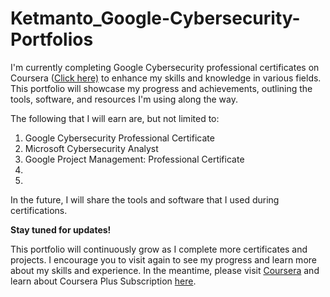 # Ketmanto_Google-Cybersecurity-Portfolios

I'm currently completing Google Cybersecurity professional certificates on Coursera ([Click here)]([https://www.coursera.org/](https://www.coursera.org/professional-certificates/google-cybersecurity)) to enhance my skills and knowledge in various fields. This portfolio will showcase my progress and achievements, outlining the tools, software, and resources I'm using along the way. 

The following that I will earn are, but not limited to:
1. Google Cybersecurity Professional Certificate
2. Microsoft Cybersecurity Analyst
3. Google Project Management: Professional Certificate
4. 
5. 

In the future, I will share the tools and software that I used during certifications. 

**Stay tuned for updates!**

This portfolio will continuously grow as I complete more certificates and projects. I encourage you to visit again to see my progress and learn more about my skills and experience.
In the meantime, please visit [Coursera](https://www.coursera.org/) and learn about Coursera Plus Subscription [here](https://www.coursera.org/courseraplus). 
